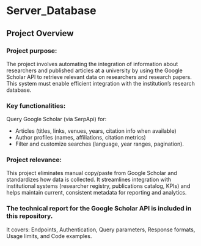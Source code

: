 # Server_Database
## Project Overview

### Project purpose:

The project involves automating the integration of information about researchers and published articles at a university by using the Google Scholar API to retrieve relevant data on researchers and research papers. This system must enable efficient integration with the institution’s research database.

### Key functionalities:

Query Google Scholar (via SerpApi) for:

- Articles (titles, links, venues, years, citation info when available)
- Author profiles (names, affiliations, citation metrics)
- Filter and customize searches (language, year ranges, pagination).

### Project relevance:

This project eliminates manual copy/paste from Google Scholar and standardizes how data is collected. It streamlines integration with institutional systems (researcher registry, publications catalog, KPIs) and helps maintain current, consistent metadata for reporting and analytics.

### The technical report for the Google Scholar API is included in this repository.
It covers: Endpoints, Authentication, Query parameters, Response formats, Usage limits, and Code examples.



